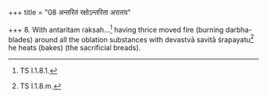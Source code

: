+++
title = "08 अन्तरितं रक्षोऽन्तरिता अरातय"

+++
8. With antaritam raksah...[^1] having thrice moved fire (burning darbha-blades) around all the oblation substances with devastvā savitā śrapayatu[^2] he heats (bakes) (the sacrificial breads).  

[^1]: TS I.1.8.1.  

[^2]: TS I.1.8.m.  
